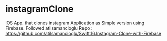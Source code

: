 # instagramClone
iOS App. that clones instagram Application as Simple version using Firebase. Followed atilsamancioglu Repo : https://github.com/atilsamancioglu/Swift.16.Instagram-Clone-with-Firebase
